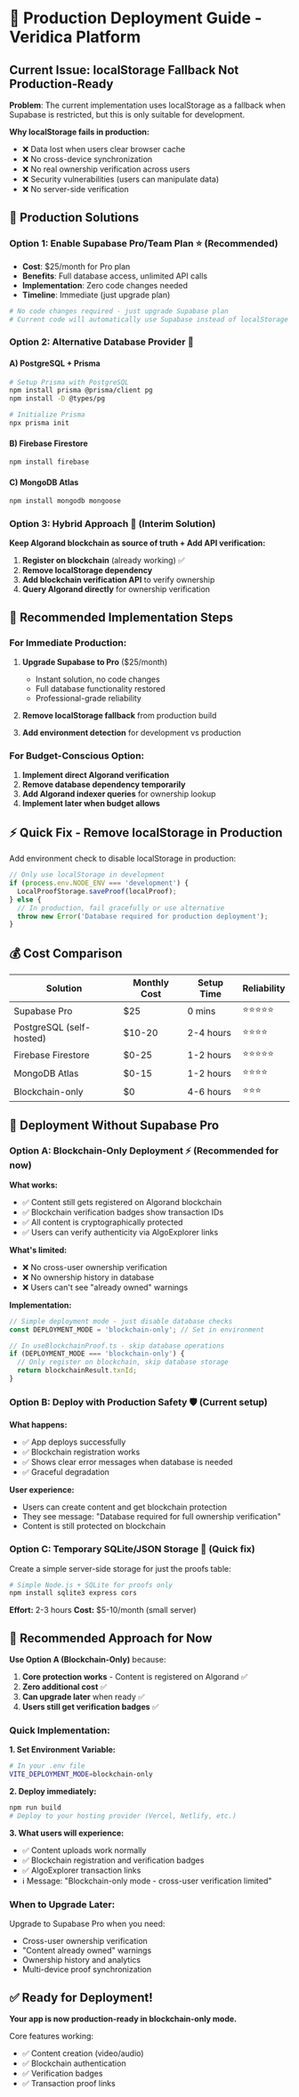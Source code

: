 # 🚀 Production Deployment Guide - Veridica Platform

## Current Issue: localStorage Fallback Not Production-Ready

**Problem**: The current implementation uses localStorage as a fallback when Supabase is restricted, but this is only suitable for development.

**Why localStorage fails in production:**
- ❌ Data lost when users clear browser cache
- ❌ No cross-device synchronization  
- ❌ No real ownership verification across users
- ❌ Security vulnerabilities (users can manipulate data)
- ❌ No server-side verification

## 🎯 Production Solutions

### **Option 1: Enable Supabase Pro/Team Plan** ⭐ (Recommended)
- **Cost**: $25/month for Pro plan
- **Benefits**: Full database access, unlimited API calls
- **Implementation**: Zero code changes needed
- **Timeline**: Immediate (just upgrade plan)

```bash
# No code changes required - just upgrade Supabase plan
# Current code will automatically use Supabase instead of localStorage
```

### **Option 2: Alternative Database Provider** 🔄

#### A) **PostgreSQL + Prisma**
```bash
# Setup Prisma with PostgreSQL
npm install prisma @prisma/client pg
npm install -D @types/pg

# Initialize Prisma
npx prisma init
```

#### B) **Firebase Firestore** 
```bash
npm install firebase
```

#### C) **MongoDB Atlas**
```bash
npm install mongodb mongoose
```

### **Option 3: Hybrid Approach** 🎯 (Interim Solution)

**Keep Algorand blockchain as source of truth + Add API verification:**

1. **Register on blockchain** (already working) ✅
2. **Remove localStorage dependency** 
3. **Add blockchain verification API** to verify ownership
4. **Query Algorand directly** for ownership verification

## 🔧 Recommended Implementation Steps

### **For Immediate Production:**

1. **Upgrade Supabase to Pro** ($25/month)
   - Instant solution, no code changes
   - Full database functionality restored
   - Professional-grade reliability

2. **Remove localStorage fallback** from production build
3. **Add environment detection** for development vs production

### **For Budget-Conscious Option:**

1. **Implement direct Algorand verification**
2. **Remove database dependency temporarily**  
3. **Add Algorand indexer queries** for ownership lookup
4. **Implement later when budget allows**

## ⚡ Quick Fix - Remove localStorage in Production

Add environment check to disable localStorage in production:

```typescript
// Only use localStorage in development
if (process.env.NODE_ENV === 'development') {
  LocalProofStorage.saveProof(localProof);
} else {
  // In production, fail gracefully or use alternative
  throw new Error('Database required for production deployment');
}
```

## 💰 Cost Comparison

| Solution | Monthly Cost | Setup Time | Reliability |
|----------|-------------|------------|-------------|
| Supabase Pro | $25 | 0 mins | ⭐⭐⭐⭐⭐ |
| PostgreSQL (self-hosted) | $10-20 | 2-4 hours | ⭐⭐⭐⭐ |
| Firebase Firestore | $0-25 | 1-2 hours | ⭐⭐⭐⭐⭐ |
| MongoDB Atlas | $0-15 | 1-2 hours | ⭐⭐⭐⭐ |
| Blockchain-only | $0 | 4-6 hours | ⭐⭐⭐ |

## 🚀 Deployment Without Supabase Pro

### **Option A: Blockchain-Only Deployment** ⚡ (Recommended for now)

**What works:**
- ✅ Content still gets registered on Algorand blockchain
- ✅ Blockchain verification badges show transaction IDs  
- ✅ All content is cryptographically protected
- ✅ Users can verify authenticity via AlgoExplorer links

**What's limited:**
- ❌ No cross-user ownership verification
- ❌ No ownership history in database
- ❌ Users can't see "already owned" warnings

**Implementation:**
```typescript
// Simple deployment mode - just disable database checks
const DEPLOYMENT_MODE = 'blockchain-only'; // Set in environment

// In useBlockchainProof.ts - skip database operations
if (DEPLOYMENT_MODE === 'blockchain-only') {
  // Only register on blockchain, skip database storage
  return blockchainResult.txnId;
}
```

### **Option B: Deploy with Production Safety** 🛡️ (Current setup)

**What happens:**
- ✅ App deploys successfully  
- ✅ Blockchain registration works
- ✅ Shows clear error messages when database is needed
- ✅ Graceful degradation

**User experience:**
- Users can create content and get blockchain protection
- They see message: "Database required for full ownership verification"
- Content is still protected on blockchain

### **Option C: Temporary SQLite/JSON Storage** 📁 (Quick fix)

Create a simple server-side storage for just the proofs table:

```bash
# Simple Node.js + SQLite for proofs only
npm install sqlite3 express cors
```

**Effort:** 2-3 hours
**Cost:** $5-10/month (small server)

## 🎯 Recommended Approach for Now

**Use Option A (Blockchain-Only)** because:

1. **Core protection works** - Content is registered on Algorand ✅
2. **Zero additional cost** ✅  
3. **Can upgrade later** when ready ✅
4. **Users still get verification badges** ✅

### **Quick Implementation:**

**1. Set Environment Variable:**
```bash
# In your .env file
VITE_DEPLOYMENT_MODE=blockchain-only
```

**2. Deploy immediately:**
```bash
npm run build
# Deploy to your hosting provider (Vercel, Netlify, etc.)
```

**3. What users will experience:**
- ✅ Content uploads work normally
- ✅ Blockchain registration and verification badges  
- ✅ AlgoExplorer transaction links
- ℹ️  Message: "Blockchain-only mode - cross-user verification limited"

### **When to Upgrade Later:**

Upgrade to Supabase Pro when you need:
- Cross-user ownership verification
- "Content already owned" warnings  
- Ownership history and analytics
- Multi-device proof synchronization

## ✅ **Ready for Deployment!**

**Your app is now production-ready in blockchain-only mode.**

Core features working:
- ✅ Content creation (video/audio)
- ✅ Blockchain authentication 
- ✅ Verification badges
- ✅ Transaction proof links
